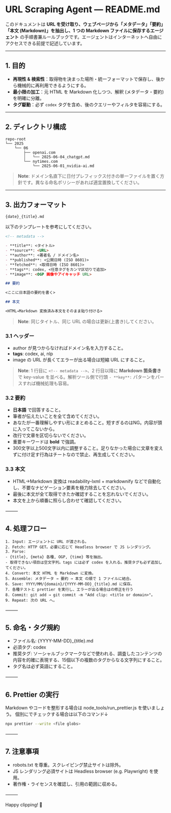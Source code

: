 # URL Scraping Agent — README.md

このドキュメントは **URL を受け取り、ウェブページから「メタデータ」「要約」「本文 (Markdown)」を抽出し、1 つの Markdown ファイルに保存するエージェント** の手順書兼ルールブックです。エージェントはインターネットへ自由にアクセスできる前提で記述しています。

---

## 1. 目的

- **再現性 & 検索性**：取得物を決まった場所・統一フォーマットで保存し、後から機械的に再利用できるようにする。
- **最小限の加工**：元 HTML を Markdown 化しつつ、解釈 (メタデータ・要約) を明確に分離。
- **タグ駆動**：必ず `codex` タグを含め、後のクエリーやフィルタを容易にする。

---

## 2. ディレクトリ構成

```
repo-root
└── 2025
    └── 06
        ├── openai.com
        │   └── 2025-06-04_chatgpt.md
        └── nytimes.com
            └── 2025-06-01_nvidia-ai.md
```

> **Note**: ドメイン名直下に日付プレフィックス付きの単一ファイルを置く方針です。異なる命名ポリシーがあれば適宜置換してください。

---

## 3. 出力フォーマット

`{date}_{title}.md`

以下のテンプレートを参考にしてください。

```md
<!-- metadata -->

- **title**: <タイトル>
- **source**: <URL>
- **author**: <著者名 / ドメイン名>
- **published**: <公開日時 (ISO 8601)>
- **fetched**: <取得日時 (ISO 8601)>
- **tags**: codex, <任意タグをカンマ区切りで追加>
- **image**: <OGP 画像やアイキャッチ URL>

## 要約

<ここに日本語の要約を書く>

## 本文

<HTML→Markdown 変換済み本文をそのまま貼り付ける>
```

> **Note**: 同じタイトル、同じ URL の場合は更新(上書き)してください。

### 3.1 ヘッダー

- author が見つからなければドメイン名を入力すること。
- **tags**: codex, ai, nlp
- image の URL が長くてエラーが出る場合は短縮 URL にすること。

> **Note**: 1 行目に `<!-- metadata -->`、2 行目以降に **Markdown 箇条書き**で key-value を並べる。解析ツール側で行頭 `- **key**:` パターンをパースすれば機械処理も容易。

### 3.2 要約

- **日本語** で回答すること。
- 筆者が伝えたいことを全て含めてください。
- あなたが一番理解しやすい形にまとめること。短すぎるのはNG。内容が頭に入ってこないから。
- 改行で文章を区切らないでください。
- 重要キーワードは **bold** で強調。
- 300文字以上500文字以内に調整すること。足りなかった場合に文章を変えずに付け足す行為はチートなので禁止、再生成してください。

### 3.3 本文

- HTML→Markdown 変換は readability-lxml + markdownify などで自動化し、不要なナビゲーション要素を極力除去してください。
- 最後に本文が全て取得できたか確認することを忘れないでください。
- 本文を上から順番に照らし合わせて確認してください。

⸻

## 4. 処理フロー

    1. Input: エージェントに URL が渡される。
    2. Fetch: HTTP GET。必要に応じて Headless browser で JS レンダリング。
    3. Parse:
    - {title}, {meta} 各種, OGP, {time} 等を抽出。
    - 取得できない項目は空文字列。tags には必ず codex を入れる。推奨タグも必ず追加してください。
    4. Convert: 本文 HTML を Markdown に変換。
    5. Assemble: メタデータ → 要約 → 本文 の順で 1 ファイルに結合。
    6. Save: YYYY/MM/{domain}/{YYYY-MM-DD}_{title}.md に保存。
    7. 各種テストと prettier を実行し、エラーが出る場合はの修正を行う
    8. Commit: git add → git commit -m "Add clip: <title or domain>"。
    9. Repeat: 次の URL へ。

⸻

## 5. 命名・タグ規約

- ファイル名: {YYYY-MM-DD}\_{title}.md
- 必須タグ: codex
- 推奨タグ: ソーシャルブックマークなどで使われる、調査したコンテンツの内容を的確に表現する、15個以下の複数のタグからなる文字列にすること。
- タグ名は必ず英語にすること。

⸻

## 6. Prettier の実行

Markdown やコードを整形する場合は node_tools/run_prettier.js を使いましょう。
個別にでチェックする場合は以下のコマンド↓

```bash
npx prettier --write <file globs>
```

⸻

## 7. 注意事項

- robots.txt を尊重。スクレイピング禁止サイトは除外。
- JS レンダリング必須サイトは Headless browser (e.g. Playwright) を使用。
- 著作権・ライセンスを確認し、引用の範囲に収める。

⸻

Happy clipping! 🚀

